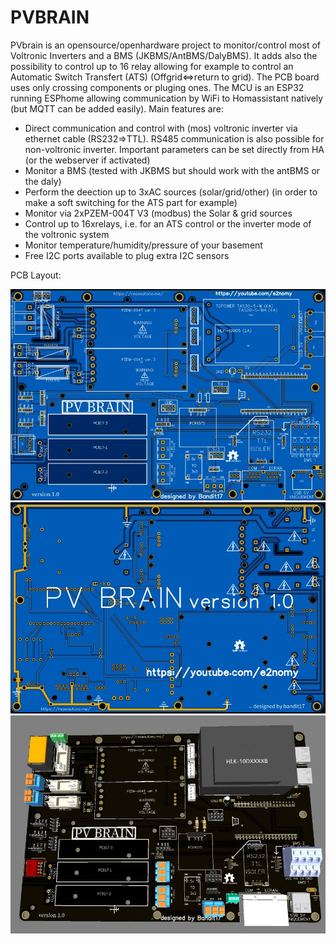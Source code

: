 # PVBRAIN

PVbrain is an opensource/openhardware project to monitor/control most of Voltronic Inverters and a BMS (JKBMS/AntBMS/DalyBMS). It adds also the possibility to control up to 16 relay allowing for example to control an Automatic Switch Transfert (ATS) (Offgrid<=>return to grid). The PCB board uses only crossing components or pluging ones. The MCU is an ESP32 running ESPhome allowing communication by WiFi to Homassistant natively (but MQTT can be added easily). Main features are:

- Direct communication and control with (mos) voltronic inverter via ethernet cable (RS232=>TTL). RS485 communication is also possible for non-voltronic inverter. Important parameters can be set directly from HA (or the webserver if activated)
- Monitor a BMS (tested with JKBMS but should work with the antBMS or the daly)
- Perform the deection up to 3xAC sources (solar/grid/other) (in order to make a soft switching for the ATS part for example)
- Monitor via 2xPZEM-004T V3 (modbus) the Solar & grid sources
- Control up to 16xrelays, i.e. for an ATS control or the inverter mode of the voltronic system
- Monitor temperature/humidity/pressure of your basement
- Free I2C ports available to plug extra I2C sensors

PCB Layout:


![alt text](https://github.com/Bandit-17/PVBRAIN/blob/main/pvbrain1.JPG)
![alt text](https://github.com/Bandit-17/PVBRAIN/blob/main/pvbrain2.JPG)
![alt text](https://github.com/Bandit-17/PVBRAIN/blob/main/pvbrain3d.JPG)
